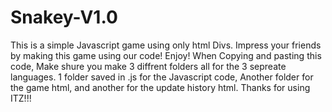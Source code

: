 # Snakey-V1.0
This is a simple Javascript game using only html Divs. Impress your friends by making this game using our code! Enjoy!
When Copying and pasting this code, Make shure you make 3 diffrent folders all for the 3 sepreate languages. 1 folder saved in .js for the Javascript code,
Another folder for the game html, and another for the update history html. Thanks for using ITZ!!!

